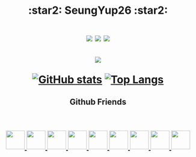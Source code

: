 <h1 align="center"> :star2: SeungYup26 :star2: </h1>

<h1 align="center">
<img alig src="https://hits.seeyoufarm.com/api/count/incr/badge.svg?url=https%3A%2F%2Fgithub.com%2Fseungyup26&count_bg=%23FF0000&title_bg=%23555555&icon=&icon_color=%23E7E7E7&title=View&edge_flat=true">
<img alig src="https://img.shields.io/badge/about-seungyup26%40gmail.com-blue">
<img alig src="https://img.shields.io/github/followers/SeungYup26?style=social"><br><br>
<img alig src="https://github-profile-trophy.vercel.app/?username=seungyup26&no-frame=true&no-bg=true&column=7&theme=onestar">

[![GitHub stats](https://github-readme-stats.vercel.app/api?username=seungyup26&show_icons=true&hide_border=true&custom_title=SeungYup&bg_color=ffffff00&theme=tokyonight)](https://github.com/seungyup26)
[![Top Langs](https://github-readme-stats.vercel.app/api/top-langs/?username=seungyup26&hide_border=true&custom_title=Languages&bg_color=ffffff00&theme=tokyonight)](https://github.com/seungyup26)<br>
</h2>

<h2 align="center"> Github Friends</h2><br>
<h2 align="center">
<table>
  <a href="https://github.com/Claude-Agnes17"><img src="https://avatars.githubusercontent.com/u/82876235?v=4" width="50px">
  <a href="https://github.com/yblee0816"><img src="https://avatars.githubusercontent.com/u/64089784?v=4" width="50px">
  <a href="https://github.com/jokk6703"><img src="https://avatars.githubusercontent.com/u/38997874?v=4" width="50px">
  <a href="https://github.com/Yellowstrawberrys"><img src="https://avatars.githubusercontent.com/u/77413533?v=4" width="50px">
  <a href="https://github.com/KiRist-code"><img src="https://avatars.githubusercontent.com/u/37296174?v=4" width="50px">
  <a href="https://github.com/dltlgn071105"><img src="https://avatars.githubusercontent.com/u/79982147?v=4" width="50px">
  <a href="https://github.com/jym0404"><img src="https://avatars.githubusercontent.com/u/49983304?v=4" width="50px">
  <a href="https://github.com/Marshal0129"><img src="https://avatars.githubusercontent.com/u/87575796?v=4" width="50px">
  <a href="https://github.com/JIHOON0728"><img src="https://avatars.githubusercontent.com/u/88192370?v=4" width="50px">
</table>
</h2>